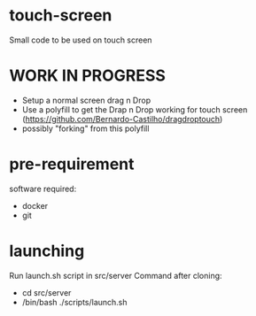 # touch-screen
Small code to be used on touch screen

# WORK IN PROGRESS
- Setup a normal screen drag n Drop
- Use a polyfill to get the Drap n Drop working for touch screen (https://github.com/Bernardo-Castilho/dragdroptouch)
- possibly "forking" from this polyfill

# pre-requirement
software required:
- docker
- git

# launching 
Run launch.sh script in src/server
Command after cloning:
- cd src/server
- /bin/bash ./scripts/launch.sh